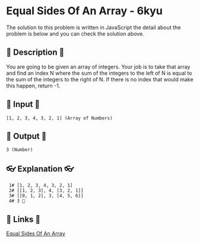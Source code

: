# Equal Sides Of An Array - 6kyu

The solution to this problem is written in JavaScript the detail about the problem is below and you can check the solution above.

## 💬 Description 💬

You are going to be given an array of integers. Your job is to take that array and find an index N where the sum of the integers to the left of N is equal to the sum of the integers to the right of N. If there is no index that would make this happen, return -1.

## 🥚 Input 🥚

```
[1, 2, 3, 4, 3, 2, 1] (Array of Numbers)
```

## 🐣 Output 🐣

```
3 (Number)
```

## 👓 Explanation 👓

```
 1# [1, 2, 3, 4, 3, 2, 1]
 2# [[1, 2, 3], 4, [3, 2, 1]]
 3# [[0, 1, 2], 3, [4, 5, 6]]
 4# 3 🎉
```

## 🔗 Links 🔗

[Equal Sides Of An Array](https://www.codewars.com/kata/5679aa472b8f57fb8c000047)
